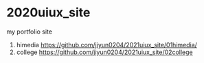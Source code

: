 # 2020uiux_site
my portfolio site
1. himedia https://github.com/jiyun0204/2021uiux_site/01himedia/
3. college https://github.com/jiyun0204/2021uiux_site/02college
